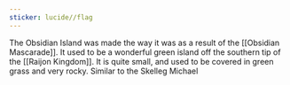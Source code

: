 ```yaml
---
sticker: lucide//flag
---
```

The Obsidian Island was made the way it was as a result of the [[Obsidian Mascarade]]. It used to be a wonderful green island off the southern tip of the [[Raijon Kingdom]]. It is quite small, and used to be covered in green grass and very rocky. Similar to the Skelleg Michael 